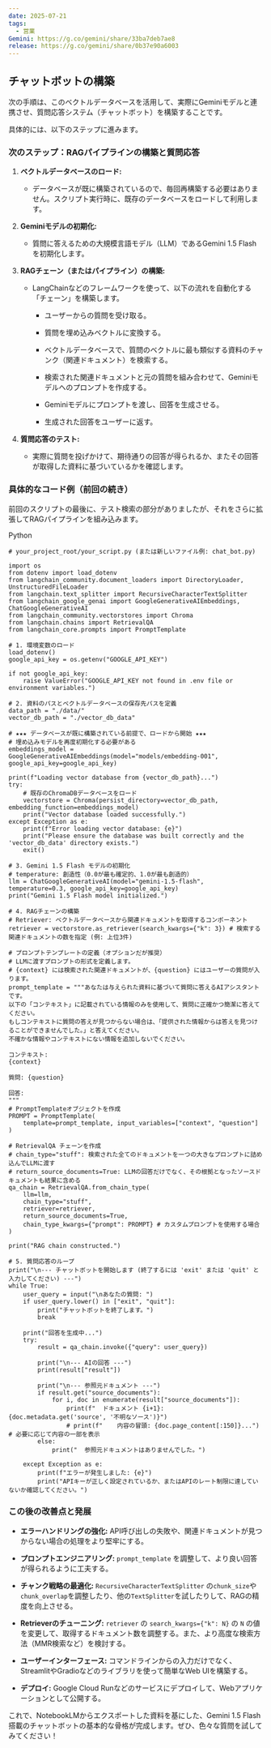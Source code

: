 ```yaml
---
date: 2025-07-21
tags:
  - 営業
Gemini: https://g.co/gemini/share/33ba7deb7ae8
release: https://g.co/gemini/share/0b37e90a6003
---
```

## チャットボットの構築

次の手順は、このベクトルデータベースを活用して、実際にGeminiモデルと連携させ、質問応答システム（チャットボット）を構築することです。

具体的には、以下のステップに進みます。

### 次のステップ：RAGパイプラインの構築と質問応答

1. **ベクトルデータベースのロード:**
    
    - データベースが既に構築されているので、毎回再構築する必要はありません。スクリプト実行時に、既存のデータベースをロードして利用します。
        
2. **Geminiモデルの初期化:**
    
    - 質問に答えるための大規模言語モデル（LLM）であるGemini 1.5 Flashを初期化します。
        
3. **RAGチェーン（またはパイプライン）の構築:**
    
    - LangChainなどのフレームワークを使って、以下の流れを自動化する「チェーン」を構築します。
        
        - ユーザーからの質問を受け取る。
            
        - 質問を埋め込みベクトルに変換する。
            
        - ベクトルデータベースで、質問のベクトルに最も類似する資料のチャンク（関連ドキュメント）を検索する。
            
        - 検索された関連ドキュメントと元の質問を組み合わせて、Geminiモデルへのプロンプトを作成する。
            
        - Geminiモデルにプロンプトを渡し、回答を生成させる。
            
        - 生成された回答をユーザーに返す。
            
4. **質問応答のテスト:**
    
    - 実際に質問を投げかけて、期待通りの回答が得られるか、またその回答が取得した資料に基づいているかを確認します。
        

### 具体的なコード例（前回の続き）

前回のスクリプトの最後に、テスト検索の部分がありましたが、それをさらに拡張してRAGパイプラインを組み込みます。

Python

```
# your_project_root/your_script.py (または新しいファイル例: chat_bot.py)

import os
from dotenv import load_dotenv
from langchain_community.document_loaders import DirectoryLoader, UnstructuredFileLoader
from langchain.text_splitter import RecursiveCharacterTextSplitter
from langchain_google_genai import GoogleGenerativeAIEmbeddings, ChatGoogleGenerativeAI
from langchain_community.vectorstores import Chroma
from langchain.chains import RetrievalQA
from langchain_core.prompts import PromptTemplate

# 1. 環境変数のロード
load_dotenv()
google_api_key = os.getenv("GOOGLE_API_KEY")

if not google_api_key:
    raise ValueError("GOOGLE_API_KEY not found in .env file or environment variables.")

# 2. 資料のパスとベクトルデータベースの保存先パスを定義
data_path = "./data/"
vector_db_path = "./vector_db_data"

# ★★★ データベースが既に構築されている前提で、ロードから開始 ★★★
# 埋め込みモデルを再度初期化する必要がある
embeddings_model = GoogleGenerativeAIEmbeddings(model="models/embedding-001", google_api_key=google_api_key)

print(f"Loading vector database from {vector_db_path}...")
try:
    # 既存のChromaDBデータベースをロード
    vectorstore = Chroma(persist_directory=vector_db_path, embedding_function=embeddings_model)
    print("Vector database loaded successfully.")
except Exception as e:
    print(f"Error loading vector database: {e}")
    print("Please ensure the database was built correctly and the 'vector_db_data' directory exists.")
    exit()

# 3. Gemini 1.5 Flash モデルの初期化
# temperature: 創造性（0.0が最も確定的、1.0が最も創造的）
llm = ChatGoogleGenerativeAI(model="gemini-1.5-flash", temperature=0.3, google_api_key=google_api_key)
print("Gemini 1.5 Flash model initialized.")

# 4. RAGチェーンの構築
# Retriever: ベクトルデータベースから関連ドキュメントを取得するコンポーネント
retriever = vectorstore.as_retriever(search_kwargs={"k": 3}) # 検索する関連ドキュメントの数を指定 (例: 上位3件)

# プロンプトテンプレートの定義（オプションだが推奨）
# LLMに渡すプロンプトの形式を定義します。
# {context} には検索された関連ドキュメントが、{question} にはユーザーの質問が入ります。
prompt_template = """あなたは与えられた資料に基づいて質問に答えるAIアシスタントです。
以下の「コンテキスト」に記載されている情報のみを使用して、質問に正確かつ簡潔に答えてください。
もしコンテキストに質問の答えが見つからない場合は、「提供された情報からは答えを見つけることができませんでした。」と答えてください。
不確かな情報やコンテキストにない情報を追加しないでください。

コンテキスト:
{context}

質問: {question}

回答:
"""
# PromptTemplateオブジェクトを作成
PROMPT = PromptTemplate(
    template=prompt_template, input_variables=["context", "question"]
)

# RetrievalQA チェーンを作成
# chain_type="stuff": 検索された全てのドキュメントを一つの大きなプロンプトに詰め込んでLLMに渡す
# return_source_documents=True: LLMの回答だけでなく、その根拠となったソースドキュメントも結果に含める
qa_chain = RetrievalQA.from_chain_type(
    llm=llm,
    chain_type="stuff",
    retriever=retriever,
    return_source_documents=True,
    chain_type_kwargs={"prompt": PROMPT} # カスタムプロンプトを使用する場合
)

print("RAG chain constructed.")

# 5. 質問応答のループ
print("\n--- チャットボットを開始します (終了するには 'exit' または 'quit' と入力してください) ---")
while True:
    user_query = input("\nあなたの質問: ")
    if user_query.lower() in ["exit", "quit"]:
        print("チャットボットを終了します。")
        break

    print("回答を生成中...")
    try:
        result = qa_chain.invoke({"query": user_query})

        print("\n--- AIの回答 ---")
        print(result["result"])

        print("\n--- 参照元ドキュメント ---")
        if result.get("source_documents"):
            for i, doc in enumerate(result["source_documents"]):
                print(f"  ドキュメント {i+1}: {doc.metadata.get('source', '不明なソース')}")
                # print(f"    内容の冒頭: {doc.page_content[:150]}...") # 必要に応じて内容の一部を表示
        else:
            print("  参照元ドキュメントはありませんでした。")

    except Exception as e:
        print(f"エラーが発生しました: {e}")
        print("APIキーが正しく設定されているか、またはAPIのレート制限に達していないか確認してください。")

```

### この後の改善点と発展

- **エラーハンドリングの強化:** API呼び出しの失敗や、関連ドキュメントが見つからない場合の処理をより堅牢にする。
    
- **プロンプトエンジニアリング:** `prompt_template` を調整して、より良い回答が得られるように工夫する。
    
- **チャンク戦略の最適化:** `RecursiveCharacterTextSplitter` の`chunk_size`や`chunk_overlap`を調整したり、他の`TextSplitter`を試したりして、RAGの精度を向上させる。
    
- **Retrieverのチューニング:** `retriever` の `search_kwargs={"k": N}` の `N` の値を変更して、取得するドキュメント数を調整する。また、より高度な検索方法（MMR検索など）を検討する。
    
- **ユーザーインターフェース:** コマンドラインからの入力だけでなく、StreamlitやGradioなどのライブラリを使って簡単なWeb UIを構築する。
    
- **デプロイ:** Google Cloud Runなどのサービスにデプロイして、Webアプリケーションとして公開する。
    

これで、NotebookLMからエクスポートした資料を基にした、Gemini 1.5 Flash搭載のチャットボットの基本的な骨格が完成します。ぜひ、色々な質問を試してみてください！